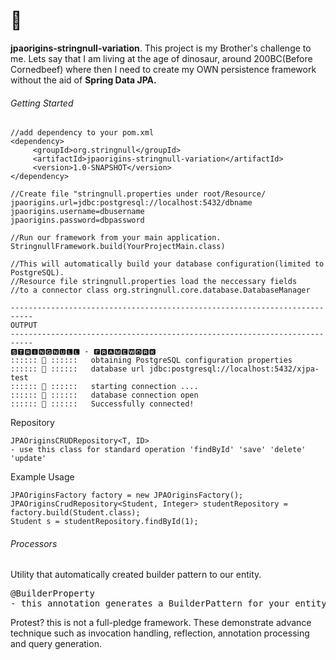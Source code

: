 # 🦖 
<b>jpaorigins-stringnull-variation</b>.
This project is my Brother's challenge to me. Lets say that I am living at the age of dinosaur, around 200BC(Before Cornedbeef) where then I need to create my OWN persistence framework without the aid of <b>Spring Data JPA.</b>



###### Getting Started 

    //add dependency to your pom.xml
    <dependency>
         <groupId>org.stringnull</groupId>
         <artifactId>jpaorigins-stringnull-variation</artifactId>
         <version>1.0-SNAPSHOT</version>
    </dependency>

<p></p>

    //Create file "stringnull.properties under root/Resource/
    jpaorigins.url=jdbc:postgresql://localhost:5432/dbname
    jpaorigins.username=dbusername
    jpaorigins.password=dbpassword

<p></p>

    //Run our framework from your main application. 
    StringnullFramework.build(YourProjectMain.class)

    //This will automatically build your database configuration(limited to PostgreSQL).
    //Resource file stringnull.properties load the neccessary fields 
    //to a connector class org.stringnull.core.database.DatabaseManager

    ---------------------------------------------------------------------------
    OUTPUT
    ---------------------------------------------------------------------------
    🆂🆃🆁🅸🅽🅶🅽🆄🅻🅻 - 🅵🆁🅰🅼🅴🆆🅾🆁🅺
    :::::: 🦖 ::::::   obtaining PostgreSQL configuration properties
    :::::: 🦖 ::::::   database url jdbc:postgresql://localhost:5432/xjpa-test
    :::::: 🦖 ::::::   starting connection ....
    :::::: 🦖 ::::::   database connection open
    :::::: 🦖 ::::::   Successfully connected!


Repository

    JPAOriginsCRUDRepository<T, ID>
    - use this class for standard operation 'findById' 'save' 'delete' 'update'

Example Usage

    JPAOriginsFactory factory = new JPAOriginsFactory();
    JPAOriginsCrudRepository<Student, Integer> studentRepository = factory.build(Student.class);
    Student s = studentRepository.findById(1);


###### Processors 
Utility that automatically created builder pattern to our entity. 
<pre>
@BuilderProperty
- this annotation generates a BuilderPattern for your entity.
</pre>

Protest? this is not a full-pledge framework. These demonstrate advance technique such as invocation handling, reflection, annotation processing and query generation.

